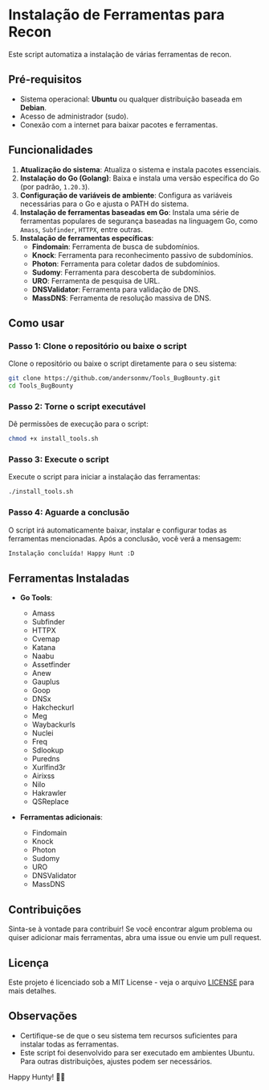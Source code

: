 # Instalação de Ferramentas para Recon

Este script automatiza a instalação de várias ferramentas de recon.

## Pré-requisitos

- Sistema operacional: **Ubuntu** ou qualquer distribuição baseada em **Debian**.
- Acesso de administrador (sudo).
- Conexão com a internet para baixar pacotes e ferramentas.

## Funcionalidades

1. **Atualização do sistema**: Atualiza o sistema e instala pacotes essenciais.
2. **Instalação do Go (Golang)**: Baixa e instala uma versão específica do Go (por padrão, `1.20.3`).
3. **Configuração de variáveis de ambiente**: Configura as variáveis necessárias para o Go e ajusta o PATH do sistema.
4. **Instalação de ferramentas baseadas em Go**: Instala uma série de ferramentas populares de segurança baseadas na linguagem Go, como `Amass`, `Subfinder`, `HTTPX`, entre outras.
5. **Instalação de ferramentas específicas**:
   - **Findomain**: Ferramenta de busca de subdomínios.
   - **Knock**: Ferramenta para reconhecimento passivo de subdomínios.
   - **Photon**: Ferramenta para coletar dados de subdomínios.
   - **Sudomy**: Ferramenta para descoberta de subdomínios.
   - **URO**: Ferramenta de pesquisa de URL.
   - **DNSValidator**: Ferramenta para validação de DNS.
   - **MassDNS**: Ferramenta de resolução massiva de DNS.

## Como usar

### Passo 1: Clone o repositório ou baixe o script

Clone o repositório ou baixe o script diretamente para o seu sistema:

```bash
git clone https://github.com/andersonmv/Tools_BugBounty.git
cd Tools_BugBounty
```

### Passo 2: Torne o script executável

Dê permissões de execução para o script:

```bash
chmod +x install_tools.sh
```

### Passo 3: Execute o script

Execute o script para iniciar a instalação das ferramentas:

```bash
./install_tools.sh
```

### Passo 4: Aguarde a conclusão

O script irá automaticamente baixar, instalar e configurar todas as ferramentas mencionadas. Após a conclusão, você verá a mensagem:

```bash
Instalação concluída! Happy Hunt :D
```

## Ferramentas Instaladas

- **Go Tools**:
  - Amass
  - Subfinder
  - HTTPX
  - Cvemap
  - Katana
  - Naabu
  - Assetfinder
  - Anew
  - Gauplus
  - Goop
  - DNSx
  - Hakcheckurl
  - Meg
  - Waybackurls
  - Nuclei
  - Freq
  - Sdlookup
  - Puredns
  - Xurlfind3r
  - Airixss
  - Nilo
  - Hakrawler
  - QSReplace

- **Ferramentas adicionais**:
  - Findomain
  - Knock
  - Photon
  - Sudomy
  - URO
  - DNSValidator
  - MassDNS

## Contribuições

Sinta-se à vontade para contribuir! Se você encontrar algum problema ou quiser adicionar mais ferramentas, abra uma issue ou envie um pull request.

## Licença

Este projeto é licenciado sob a MIT License - veja o arquivo [LICENSE](LICENSE) para mais detalhes.

## Observações

- Certifique-se de que o seu sistema tem recursos suficientes para instalar todas as ferramentas.
- Este script foi desenvolvido para ser executado em ambientes Ubuntu. Para outras distribuições, ajustes podem ser necessários.

Happy Hunty! 🕵️‍♂️